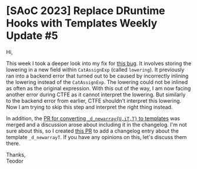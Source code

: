 # [SAoC 2023] Replace DRuntime Hooks with Templates Weekly Update #5

Hi,

This week I took a deeper look into my fix for [this bug](https://issues.dlang.org/show_bug.cgi?id=24159).
It involves storing the lowering in a new field within `CatAssignExp` (called `lowering`).
It previously ran into a backend error that turned out to be caused by incorrectly inlining the lowering instead of the `CatAssignExp`.
The lowering could not be inlined as often as the original expression.
With this out of the way, I am now facing another error during CTFE as it cannot interpret the lowering.
But similarly to the backend error from earlier, CTFE shouldn't interpret this lowering.
Now I am trying to skip this step and interpret the right thing instead.

In addition, the [PR for converting `_d_newarray{U,iT,T}` to templates](https://github.com/dlang/dmd/pull/15299) was merged and a discussion arose about including it in the changelog.
I'm not sure about this, so I created [this PR](https://github.com/dlang/dmd/pull/15729) to add a changelog entry about the template `_d_newarrayT`.
If you have any opinions on this, let's discuss them there.

Thanks,\
Teodor
